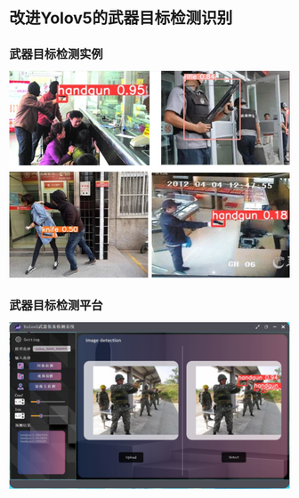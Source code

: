 # 改进Yolov5的武器目标检测识别
## 武器目标检测实例
![image](https://github.com/hxlabc/Weapon-Detection-Based-on-Yolov5/blob/master/segment/pic2.png)

## 武器目标检测平台
![image](https://github.com/hxlabc/Weapon-Detection-Based-on-Yolov5/blob/master/segment/pic1.png)
